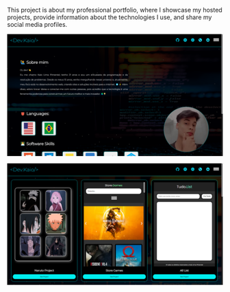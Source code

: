 This project is about my professional portfolio, where I showcase my hosted projects, provide information about the technologies I use, and share my social media profiles.

![Movie Site Screenshot](Imagens%20para%20README/1.png)

![Movie Site Screenshot](Imagens%20para%20README/2.png)
